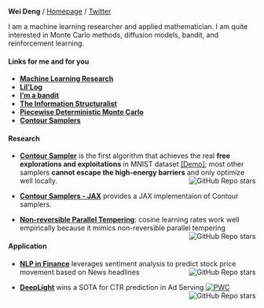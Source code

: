 **Wei Deng** / [Homepage](https://waynedw.github.io/) / [Twitter](https://twitter.com/dwgreyman)


I am a machine learning researcher and applied mathematician. I am quite interested in Monte Carlo methods, diffusion models, bandit, and reinforcement learning.

#### Links for me and for you

- **[Machine Learning Research](https://francisbach.com/home/)**
- **[Lil'Log](https://lilianweng.github.io/)**
- **[I’m a bandit](https://blogs.princeton.edu/imabandit/2017/09/28/michael-b-cohen/)**
- **[The Information Structuralist](https://infostructuralist.wordpress.com/)**
- **[Piecewise Deterministic Monte Carlo](https://diamweb.ewi.tudelft.nl/~joris/pdmps.html)**
- **[Contour Samplers](https://waynedw.github.io/posts/CSGLD/)**

#### Research

- **[Contour Sampler](https://github.com/WayneDW/Contour-Stochastic-Gradient-Langevin-Dynamics)** is the first algorithm that achieves the real **free explorations and exploitations** in MNIST dataset [\[Demo\]](https://github.com/WayneDW/Interacting-Contour-Stochastic-Gradient-Langevin-Dynamics/blob/main/figures/ICSGLD_losses_path.gif); most other samplers **cannot escape the high-energy barriers** and only optimize well locally. <img align="right" alt="GitHub Repo stars" src="https://img.shields.io/github/stars/WayneDW/Contour-Stochastic-Gradient-Langevin-Dynamics?style=social">

- **[Contour Samplers - JAX](https://blackjax-devs.github.io/blackjax/examples/contour_sgld.html)** provides a JAX implementaion of Contour samplers.

- **[Non-reversible Parallel Tempering](https://github.com/WayneDW/Non-reversible-Parallel-Tempering-for-Deep-Posterior-Approximation)**: cosine learning rates work well empirically because it mimics non-reversible parallel tempering <img align="right" alt="GitHub Repo stars" src="https://img.shields.io/github/stars/WayneDW/Non-reversible-Parallel-Tempering-for-Deep-Posterior-Approximation?style=social">



#### Application

- **[NLP in Finance](https://github.com/WayneDW/Sentiment-Analysis-in-Event-Driven-Stock-Price-Movement-Prediction)** leverages sentiment analysis to predict stock price movement based on News headlines <img align="right" alt="GitHub Repo stars" src="https://img.shields.io/github/stars/WayneDW/Sentiment-Analysis-in-Event-Driven-Stock-Price-Movement-Prediction?style=social">

- **[DeepLight](https://github.com/WayneDW/DeepLight_Deep-Lightweight-Feature-Interactions)** wins a SOTA for CTR prediction in Ad Serving [![PWC](https://img.shields.io/endpoint.svg?url=https://paperswithcode.com/badge/a-sparse-deep-factorization-machine-for/click-through-rate-prediction-on-criteo)](https://paperswithcode.com/sota/click-through-rate-prediction-on-criteo?p=a-sparse-deep-factorization-machine-for) <img align="right" alt="GitHub Repo stars" src="https://img.shields.io/github/stars/WayneDW/DeepLight_Deep-Lightweight-Feature-Interactions?style=social">

<!--
**WayneDW/WayneDW** is a ✨ _special_ ✨ repository because its `README.md` (this file) appears on your GitHub profile.

Here are some ideas to get you started:

- 🔭 I’m currently working on ...
- 🌱 I’m currently learning ...
- 👯 I’m looking to collaborate on ...
- 🤔 I’m looking for help with ...
- 💬 Ask me about ...
- 📫 How to reach me: ...
- 😄 Pronouns: ...
- ⚡ Fun fact: ...
-->
